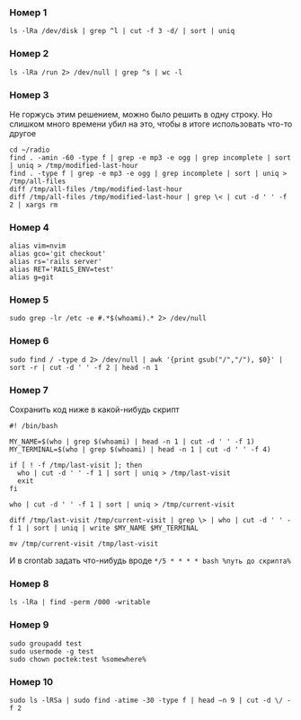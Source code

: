 ### Номер 1

`ls -lRa /dev/disk | grep ^l | cut -f 3 -d/ | sort | uniq`

### Номер 2

`ls -lRa /run 2> /dev/null | grep ^s | wc -l`

### Номер 3

Не горжусь этим решением, можно было решить в одну строку. Но слишком много времени убил на это, чтобы в итоге использовать что-то другое

```
cd ~/radio
find . -amin -60 -type f | grep -e mp3 -e ogg | grep incomplete | sort | uniq > /tmp/modified-last-hour
find . -type f | grep -e mp3 -e ogg | grep incomplete | sort | uniq > /tmp/all-files
diff /tmp/all-files /tmp/modified-last-hour
diff /tmp/all-files /tmp/modified-last-hour | grep \< | cut -d ' ' -f 2 | xargs rm
```

### Номер 4

```
alias vim=nvim
alias gco='git checkout'
alias rs='rails server'
alias RET='RAILS_ENV=test'
alias g=git
```

### Номер 5

`sudo grep -lr /etc -e #.*$(whoami).* 2> /dev/null`

### Номер 6

`sudo find / -type d 2> /dev/null | awk '{print gsub("/","/"), $0}' | sort -r | cut -d ' ' -f 2 | head -n 1`

### Номер 7

Сохранить код ниже в какой-нибудь скрипт

```
#! /bin/bash

MY_NAME=$(who | grep $(whoami) | head -n 1 | cut -d ' ' -f 1)
MY_TERMINAL=$(who | grep $(whoami) | head -n 1 | cut -d ' ' -f 4)

if [ ! -f /tmp/last-visit ]; then
  who | cut -d ' ' -f 1 | sort | uniq > /tmp/last-visit
  exit
fi

who | cut -d ' ' -f 1 | sort | uniq > /tmp/current-visit

diff /tmp/last-visit /tmp/current-visit | grep \> | who | cut -d ' ' -f 1 | sort | uniq | write $MY_NAME $MY_TERMINAL

mv /tmp/current-visit /tmp/last-visit
```

И в crontab задать что-нибудь вроде `*/5 * * * * bash %путь до скрипта%`

### Номер 8

`ls -lRa | find -perm /000 -writable`

### Номер 9

```
sudo groupadd test
sudo usermode -g test
sudo chown poctek:test %somewhere%
```
 
 ### Номер 10
 
 `sudo ls -lRSa | sudo find -atime -30 -type f | head —n 9 | cut -d \/ -f 2`
